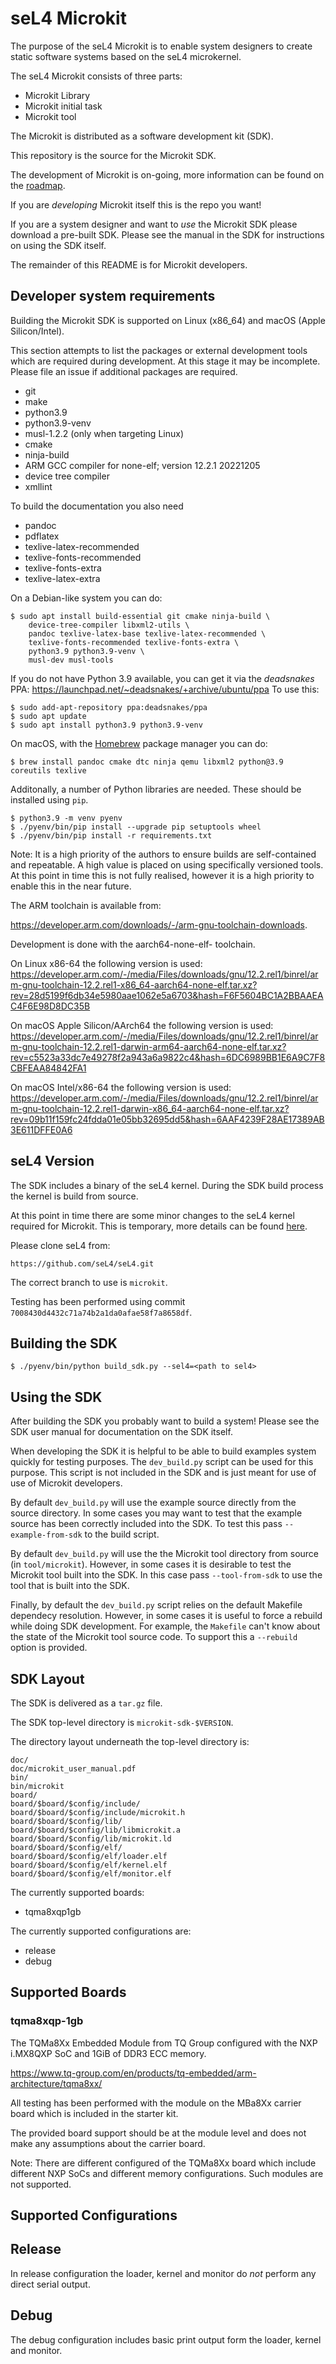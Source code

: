 <!--
     Copyright 2021, Breakaway Consulting Pty. Ltd.
     SPDX-License-Identifier: CC-BY-SA-4.0
-->

# seL4 Microkit

The purpose of the seL4 Microkit is to enable system designers to create static software systems based on the seL4 microkernel.

The seL4 Microkit consists of three parts:

   * Microkit Library
   * Microkit initial task
   * Microkit tool

The Microkit is distributed as a software development kit (SDK).

This repository is the source for the Microkit SDK.

The development of Microkit is on-going, more information can be found on the [roadmap](https://github.com/seL4/microkit/issues/61).

If you are *developing* Microkit itself this is the repo you want!

If you are a system designer and want to *use* the Microkit SDK please download a pre-built SDK.
Please see the manual in the SDK for instructions on using the SDK itself.

The remainder of this README is for Microkit developers.

## Developer system requirements

Building the Microkit SDK is supported on Linux (x86_64) and macOS (Apple Silicon/Intel).

This section attempts to list the packages or external development tools which are required during development.
At this stage it may be incomplete.
Please file an issue if additional packages are required.

* git
* make
* python3.9
* python3.9-venv
* musl-1.2.2 (only when targeting Linux)
* cmake
* ninja-build
* ARM GCC compiler for none-elf; version 12.2.1 20221205
* device tree compiler
* xmllint

To build the documentation you also need
* pandoc
* pdflatex
* texlive-latex-recommended
* texlive-fonts-recommended
* texlive-fonts-extra
* texlive-latex-extra

On a Debian-like system you can do:

    $ sudo apt install build-essential git cmake ninja-build \
	    device-tree-compiler libxml2-utils \
		pandoc texlive-latex-base texlive-latex-recommended \
		texlive-fonts-recommended texlive-fonts-extra \
		python3.9 python3.9-venv \
		musl-dev musl-tools

If you do not have Python 3.9 available, you can get it via the
*deadsnakes* PPA: https://launchpad.net/~deadsnakes/+archive/ubuntu/ppa
To use this:

    $ sudo add-apt-repository ppa:deadsnakes/ppa
    $ sudo apt update
    $ sudo apt install python3.9 python3.9-venv

On macOS, with the [Homebrew](https://brew.sh) package manager you can do:

    $ brew install pandoc cmake dtc ninja qemu libxml2 python@3.9 coreutils texlive

Additonally, a number of Python libraries are needed.
These should be installed using `pip`.

    $ python3.9 -m venv pyenv
    $ ./pyenv/bin/pip install --upgrade pip setuptools wheel
    $ ./pyenv/bin/pip install -r requirements.txt

Note: It is a high priority of the authors to ensure builds are self-contained and repeatable.
A high value is placed on using specifically versioned tools.
At this point in time this is not fully realised, however it is a high priority to enable this in the near future.

The ARM toolchain is available from:

https://developer.arm.com/downloads/-/arm-gnu-toolchain-downloads.

Development is done with the aarch64-none-elf- toolchain.

On Linux x86-64 the following version is used:
https://developer.arm.com/-/media/Files/downloads/gnu/12.2.rel1/binrel/arm-gnu-toolchain-12.2.rel1-x86_64-aarch64-none-elf.tar.xz?rev=28d5199f6db34e5980aae1062e5a6703&hash=F6F5604BC1A2BBAAEAC4F6E98D8DC35B

On macOS Apple Silicon/AArch64 the following version is used:
https://developer.arm.com/-/media/Files/downloads/gnu/12.2.rel1/binrel/arm-gnu-toolchain-12.2.rel1-darwin-arm64-aarch64-none-elf.tar.xz?rev=c5523a33dc7e49278f2a943a6a9822c4&hash=6DC6989BB1E6A9C7F8CBFEAA84842FA1

On macOS Intel/x86-64 the following version is used:
https://developer.arm.com/-/media/Files/downloads/gnu/12.2.rel1/binrel/arm-gnu-toolchain-12.2.rel1-darwin-x86_64-aarch64-none-elf.tar.xz?rev=09b11f159fc24fdda01e05bb32695dd5&hash=6AAF4239F28AE17389AB3E611DFFE0A6

## seL4 Version

The SDK includes a binary of the seL4 kernel.
During the SDK build process the kernel is build from source.

At this point in time there are some minor changes to the seL4 kernel required for Microkit. This is temporary, more details can be found [here](https://github.com/seL4/microkit/issues/52).

Please clone seL4 from:

    https://github.com/seL4/seL4.git

The correct branch to use is `microkit`.

Testing has been performed using commit `7008430d4432c71a74b2a1da0afae58f7a8658df`.

## Building the SDK

    $ ./pyenv/bin/python build_sdk.py --sel4=<path to sel4>

## Using the SDK

After building the SDK you probably want to build a system!
Please see the SDK user manual for documentation on the SDK itself.

When developing the SDK it is helpful to be able to build examples system quickly for testing purposes.
The `dev_build.py` script can be used for this purpose.
This script is not included in the SDK and is just meant for use of use of Microkit developers.

By default `dev_build.py` will use the example source directly from the source directory.
In some cases you may want to test that the example source has been correctly included into the SDK.
To test this pass `--example-from-sdk` to the build script.

By default `dev_build.py` will use the the Microkit tool directory from source (in `tool/microkit`).
However, in some cases it is desirable to test the Microkit tool built into the SDK.
In this case pass `--tool-from-sdk` to use the tool that is built into the SDK.

Finally, by default the `dev_build.py` script relies on the default Makefile dependecy resolution.
However, in some cases it is useful to force a rebuild while doing SDK development.
For example, the `Makefile` can't know about the state of the Microkit tool source code.
To support this a `--rebuild` option is provided.

## SDK Layout

The SDK is delivered as a `tar.gz` file.

The SDK top-level directory is `microkit-sdk-$VERSION`.

The directory layout underneath the top-level directory is:

```
doc/
doc/microkit_user_manual.pdf
bin/
bin/microkit
board/
board/$board/$config/include/
board/$board/$config/include/microkit.h
board/$board/$config/lib/
board/$board/$config/lib/libmicrokit.a
board/$board/$config/lib/microkit.ld
board/$board/$config/elf/
board/$board/$config/elf/loader.elf
board/$board/$config/elf/kernel.elf
board/$board/$config/elf/monitor.elf
```

The currently supported boards:

* tqma8xqp1gb

The currently supported configurations are:

* release
* debug

## Supported Boards

### tqma8xqp-1gb

The TQMa8Xx Embedded Module from TQ Group configured with the NXP i.MX8QXP SoC and 1GiB of DDR3 ECC memory.

https://www.tq-group.com/en/products/tq-embedded/arm-architecture/tqma8xx/

All testing has been performed with the module on the MBa8Xx carrier board which is included in the starter kit.

The provided board support should be at the module level and does not make any assumptions about the carrier board.

Note: There are different configured of the TQMa8Xx board which include different NXP SoCs and different memory configurations.
Such modules are not supported.

## Supported Configurations

## Release

In release configuration the loader, kernel and monitor do *not* perform any direct serial output.


## Debug

The debug configuration includes basic print output form the loader, kernel and monitor.
